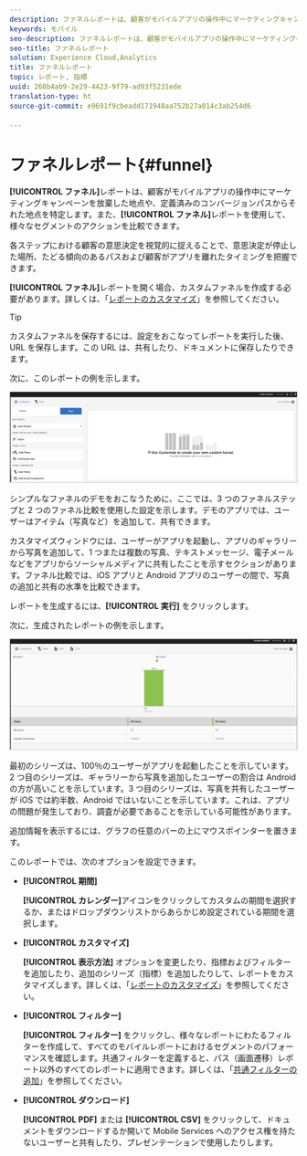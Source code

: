 ```yaml
---
description: ファネルレポートは、顧客がモバイルアプリの操作中にマーケティングキャンペーンを放棄した地点や、定義済みのコンバージョンパスからそれた地点を特定します。また、ファネルレポートを使用して、様々なセグメントのアクションを比較できます。
keywords: モバイル
seo-description: ファネルレポートは、顧客がモバイルアプリの操作中にマーケティングキャンペーンを放棄した地点や、定義済みのコンバージョンパスからそれた地点を特定します。また、ファネルレポートを使用して、様々なセグメントのアクションを比較できます。
seo-title: ファネルレポート
solution: Experience Cloud,Analytics
title: ファネルレポート
topic: レポート, 指標
uuid: 268b4ab9-2e29-4423-9f79-ad93f5231ede
translation-type: ht
source-git-commit: e9691f9cbeadd171948aa752b27a014c3ab254d6

---
```



# ファネルレポート{#funnel}

**[!UICONTROL ファネル]**&#x200B;レポートは、顧客がモバイルアプリの操作中にマーケティングキャンペーンを放棄した地点や、定義済みのコンバージョンパスからそれた地点を特定します。また、**[!UICONTROL ファネル]**&#x200B;レポートを使用して、様々なセグメントのアクションを比較できます。

各ステップにおける顧客の意思決定を視覚的に捉えることで、意思決定が停止した場所、たどる傾向のあるパスおよび顧客がアプリを離れたタイミングを把握できます。

**[!UICONTROL ファネル]**&#x200B;レポートを開く場合、カスタムファネルを作成する必要があります。詳しくは、「[レポートのカスタマイズ](/help/using/usage/reports-customize/reports-customize.md)」を参照してください。

>[!TIP]
>
>カスタムファネルを保存するには、設定をおこなってレポートを実行した後、URL を保存します。この URL は、共有したり、ドキュメントに保存したりできます。

次に、このレポートの例を示します。

![](assets/funnel_create.png)

シンプルなファネルのデモをおこなうために、ここでは、3 つのファネルステップと 2 つのファネル比較を使用した設定を示します。デモのアプリでは、ユーザーはアイテム（写真など）を追加して、共有できます。

カスタマイズウィンドウには、ユーザーがアプリを起動し、アプリのギャラリーから写真を追加して、1 つまたは複数の写真、テキストメッセージ、電子メールなどをアプリからソーシャルメディアに共有したことを示すセクションがあります。ファネル比較では、iOS アプリと Android アプリのユーザーの間で、写真の追加と共有の水準を比較できます。

レポートを生成するには、**[!UICONTROL 実行]** をクリックします。

次に、生成されたレポートの例を示します。

![](assets/funnel.png)

最初のシリーズは、100％のユーザーがアプリを起動したことを示しています。2 つ目のシリーズは、ギャラリーから写真を追加したユーザーの割合は Android の方が高いことを示しています。3 つ目のシリーズは、写真を共有したユーザーが iOS では約半数、Android ではいないことを示しています。これは、アプリの問題が発生しており、調査が必要であることを示している可能性があります。

追加情報を表示するには、グラフの任意のバーの上にマウスポインターを置きます。

このレポートでは、次のオプションを設定できます。

* **[!UICONTROL 期間]**

   **[!UICONTROL カレンダー]**&#x200B;アイコンをクリックしてカスタムの期間を選択するか、またはドロップダウンリストからあらかじめ設定されている期間を選択します。
* **[!UICONTROL カスタマイズ]**

   **[!UICONTROL 表示方法]** オプションを変更したり、指標およびフィルターを追加したり、追加のシリーズ（指標）を追加したりして、レポートをカスタマイズします。詳しくは、「[レポートのカスタマイズ](/help/using/usage/reports-customize/reports-customize.md)」を参照してください。
* **[!UICONTROL フィルター]**

   **[!UICONTROL フィルター]** をクリックし、様々なレポートにわたるフィルターを作成して、すべてのモバイルレポートにおけるセグメントのパフォーマンスを確認します。共通フィルターを定義すると、パス（画面遷移）レポート以外のすべてのレポートに適用できます。詳しくは、「[共通フィルターの追加](/help/using/usage/reports-customize/t-sticky-filter.md)」を参照してください。
* **[!UICONTROL ダウンロード]**

   **[!UICONTROL PDF]** または **[!UICONTROL CSV]** をクリックして、ドキュメントをダウンロードするか開いて Mobile Services へのアクセス権を持たないユーザーと共有したり、プレゼンテーションで使用したりします。